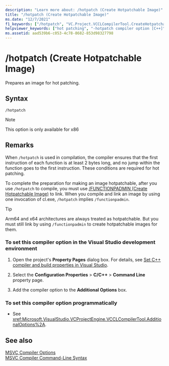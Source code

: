 ```yaml
---
description: "Learn more about: /hotpatch (Create Hotpatchable Image)"
title: "/hotpatch (Create Hotpatchable Image)"
ms.date: "12/7/2021"
f1_keywords: ["/hotpatch", "VC.Project.VCCLCompilerTool.CreateHotpatchableImage"]
helpviewer_keywords: ["hot patching", "-hotpatch compiler option [C++]", "/hotpatch compiler option [C++]", "hotpatching"]
ms.assetid: aad539b6-c053-4c78-8682-853d98327798
---
```

# /hotpatch (Create Hotpatchable Image)

Prepares an image for hot patching.

## Syntax

```
/hotpatch
```

> [!NOTE]
> This option is only available for x86

## Remarks

When `/hotpatch` is used in compilation, the compiler ensures that the first instruction of each function is at least 2 bytes long, and no jump within the function goes to the first instruction. These conditions are required for hot patching.

To complete the preparation for making an image hotpatchable, after you use `/hotpatch` to compile, you must use [/FUNCTIONPADMIN (Create Hotpatchable Image)](functionpadmin-create-hotpatchable-image.md) to link. When you compile and link an image by using one invocation of cl.exe, `/hotpatch` implies `/functionpadmin`.

> [!TIP]
> Arm64 and x64 architectures are always treated as hotpatchable. But you must still link by using `/functionpadmin` to create hotpatchable images for them.
### To set this compiler option in the Visual Studio development environment

1. Open the project's **Property Pages** dialog box. For details, see [Set C++ compiler and build properties in Visual Studio](../working-with-project-properties.md).

1. Select the **Configuration Properties** > **C/C++** > **Command Line** property page.

1. Add the compiler option to the **Additional Options** box.

### To set this compiler option programmatically

- See <xref:Microsoft.VisualStudio.VCProjectEngine.VCCLCompilerTool.AdditionalOptions%2A>.

## See also

[MSVC Compiler Options](compiler-options.md)<br/>
[MSVC Compiler Command-Line Syntax](compiler-command-line-syntax.md)

